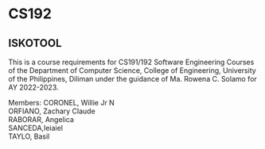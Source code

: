 # CS192

<h2> ISKOTOOL </h2>
This is a course requirements for CS191/192 Software Engineering Courses of the Department of Computer Science, College of Engineering, University of the Philippines, Diliman under the guidance of Ma. Rowena C. Solamo for AY 2022-2023.

Members:
CORONEL, Willie Jr N  
ORFIANO, Zachary Claude  
RABORAR, Angelica  
SANCEDA,Ieiaiel  
TAYLO, Basil 

